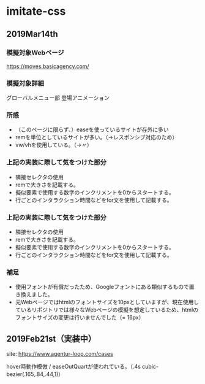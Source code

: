 # imitate-css
## 2019Mar14th
### 模擬対象Webページ
https://moves.basicagency.com/
### 模擬対象詳細
グローバルメニュー部 登場アニメーション
### 所感
- （このページに限らず、）easeを使っているサイトが存外に多い
- remを単位としているサイトが多い。（→レスポンシブ対応のため）
- vw/vhを使用している。（→〃）
### 上記の実装に際して気をつけた部分
- 隣接セレクタの使用
- remで大きさを記載する。
- 擬似要素で使用する数字のインクリメントを0からスタートする。
- 行ごとのインタラクション時間などをfor文を使用して記載する。
### 上記の実装に際して気をつけた部分
- 隣接セレクタの使用
- remで大きさを記載する。
- 擬似要素で使用する数字のインクリメントを0からスタートする。
- 行ごとのインタラクション時間などをfor文を使用して記載する。
### 補足
- 使用フォントが有償だったため、Googleフォントにある類似するもので置き換えました。
- 元Webページではhtmlのフォントサイズを10pxとしていますが、現在使用しているリポジトリでは様々なWebページの模擬を想定しているため、htmlのフォントサイズの変更は行いませんでした（= 16px）


## 2019Feb21st（実装中）

site: https://www.agentur-loop.com/cases

hover時動作模倣 / easeOutQuartが使われている。（.4s cubic-bezier(.165,.84,.44,1)）
